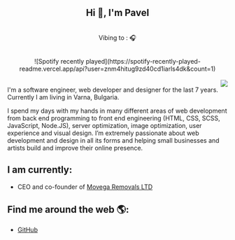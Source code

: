 <div align="center" width="50">
<h2 align="center">Hi 👋, I'm Pavel</h2>
<br> Vibing to : 🎧  </strong></p><br>
![Spotify recently played](https://spotify-recently-played-readme.vercel.app/api?user=znm4hitug9zd40cd1iarls4dk&count=1) 
 <br><br>
</div>

<img align="right" src="https://github-readme-stats.vercel.app/api?username=perov93&hide_title=false">

I'm a software engineer, web developer and designer for the last 7 years. Currently I am living in Varna, Bulgaria.

I spend my days with my hands in many different areas of web development from back end programming to front end engineering (HTML, CSS, SCSS, JavaScript, Node.JS), server optimization, image optimization, user experience and visual design. I’m extremely passionate about web development and design in all its forms and helping small businesses and artists build and improve their online presence.

## I am currently:
 - CEO and co-founder of [Movega Removals LTD](https://www.movega.co.uk)
## Find me around the web 🌎:
 - [GitHub](https://github.com/perov93)
